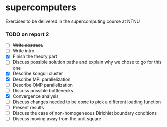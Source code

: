# supercomputers
Exercises to be delivered in the supercomputing course at NTNU

### TODO on report 2

- [ ] ~~Write abstract.~~
- [ ] Write intro
- [x] Finish the theory part
- [ ] Discuss possible solution paths and explain why we chose to go for this one
- [x] Describe kongull cluster
- [x] Describe MPI parallelization
- [ ] Describe OMP parallelization
- [ ] Discuss possible bottlenecks
- [x] Convergence analysis
- [ ] Discuss changes needed to be done to pick a different loading function
- [ ] Present results
- [ ] Discuss the case of non-homogeneous Dirichlet boundary conditions
- [ ] Discuss moving away from the unit square
